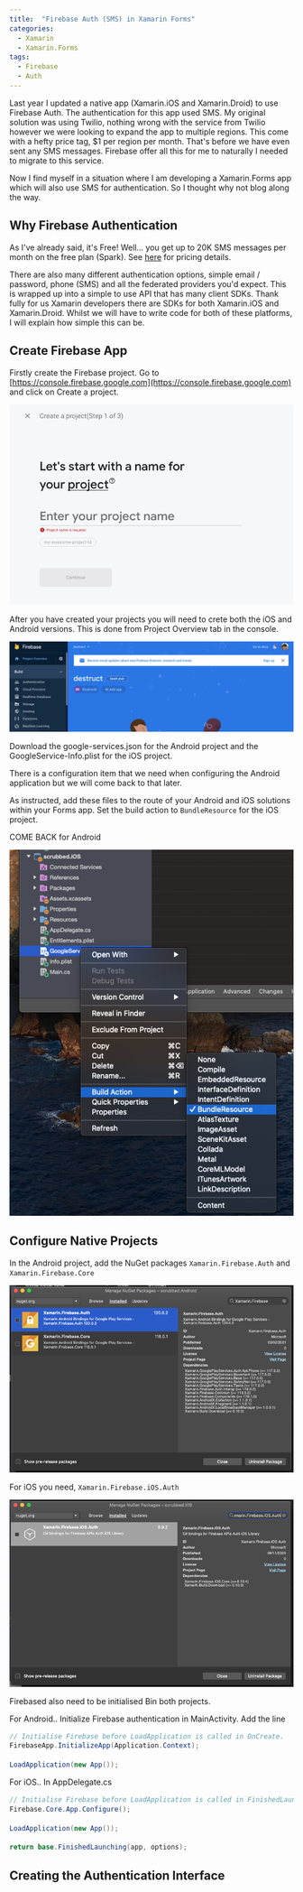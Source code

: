 ```yaml
---
title:  "Firebase Auth (SMS) in Xamarin Forms"
categories:
  - Xamarin
  - Xamarin.Forms
tags:
  - Firebase
  - Auth
---
```


Last year I updated a native app (Xamarin.iOS and Xamarin.Droid) to use Firebase Auth. The authentication for this app used SMS. My original solution was using Twilio, nothing wrong with the service from Twilio however we were looking to expand the app to multiple regions. This come with a hefty price tag, $1 per region per month. That's before we have even sent any SMS messages. Firebase offer all this for me to naturally I needed to migrate to this service.

Now I find myself in a situation where I am developing a Xamarin.Forms app which will also use SMS for authentication. So I thought why not blog along the way.

## Why Firebase Authentication

As I've already said, it's Free! Well... you get up to 20K SMS messages per month on the free plan (Spark). See [here](https://firebase.google.com/pricing?authuser=0) for pricing details.

There are also many different authentication options, simple email / password, phone (SMS) and all the federated providers you'd expect. This is wrapped up into a simple to use API that has many client SDKs. Thank fully for us Xamarin developers there are SDKs for both Xamarin.iOS and Xamarin.Droid. Whilst we will have to write code for both of these platforms, I will explain how simple this can be.

## Create Firebase App

Firstly create the Firebase project. Go to [https://console.firebase.google.com](https://console.firebase.google.com) and click on Create a project.

![Create Project](/assets/firebase-auth/create-project.png)

After you have created your projects you will need to crete both the iOS and Android versions. This is done from Project Overview tab in the console.

![Create iOS and Android](/assets/firebase-auth/create-iOS-Driod.png)

Download the google-services.json for the Android project and the GoogleService-Info.plist for the iOS project.

There is a configuration item that we need when configuring the Android application but we will come back to that later.

As instructed, add these files to the route of your Android and iOS solutions within your Forms app. Set the build action to `BundleResource` for the iOS project.

COME BACK for Android

![Build Action](/assets/firebase-auth/build-action-iOS.png)

## Configure Native Projects

In the Android project, add the NuGet packages `Xamarin.Firebase.Auth` and `Xamarin.Firebase.Core`

![Nuget Android](/assets/firebase-auth/android-packages.png)

For iOS you need, `Xamarin.Firebase.iOS.Auth`

![Nuget iOS](/assets/firebase-auth/ios-packages.png)

Firebased also need to be initialised Bin both projects. 

For Android.. Initialize Firebase authentication in MainActivity. Add the line
``` csharp
// Initialise Firebase before LoadApplication is called in OnCreate.
FirebaseApp.InitializeApp(Application.Context);

LoadApplication(new App());
```

For iOS.. In AppDelegate.cs

``` csharp
// Initialise Firebase before LoadApplication is called in FinishedLaunching.
Firebase.Core.App.Configure();

LoadApplication(new App());

return base.FinishedLaunching(app, options);
```

## Creating the Authentication Interface

